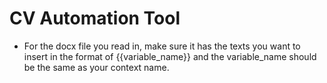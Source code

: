 # CV Automation Tool
- For the docx file you read in, make sure it has the texts you want to insert in the format of {{variable_name}} and the variable_name should be the same as your context name.
